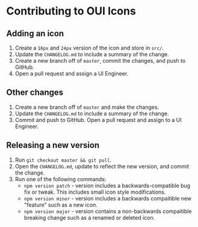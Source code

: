 # Contributing to OUI Icons

## Adding an icon

1. Create a `16px` and `24px` version of the icon and store in `src/`.
2. Update the `CHANGELOG.md` to include a summary of the change.
3. Create a new branch off of `master`, commit the changes, and push to GitHub.
4. Open a pull request and assign a UI Engineer.

## Other changes

1. Create a new branch off of `master` and make the changes.
2. Update the `CHANGELOG.md` to include a summary of the change.
3. Commit and push to GitHub. Open a pull request and assign to a UI Engineer.

## Releasing a new version

1. Run `git checkout master && git pull`.
2. Open the `CHANGELOG.md`, update to reflect the new version, and commit the change.
3. Run one of the following commands:
   * `npm version patch` - version includes a backwards-compatible bug fix or tweak. This includes small icon style modifications.
   * `npm version minor` - version includes a backwards compaitible new "feature" such as a new icon.
   * `npm version major` - version contains a non-backwards compaitible breaking change such as a renamed or deleted icon.
